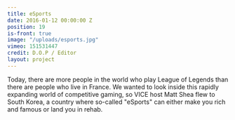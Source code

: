 ```yaml
---
title: eSports
date: 2016-01-12 00:00:00 Z
position: 19
is-front: true
image: "/uploads/esports.jpg"
vimeo: 151531447
credit: D.O.P / Editor
layout: project
---
```


Today, there are more people in the world who play League of Legends than there are people who live in France. We wanted to look inside this rapidly expanding world of competitive gaming, so VICE host Matt Shea flew to South Korea, a country where so-called "eSports" can either make you rich and famous or land you in rehab.
